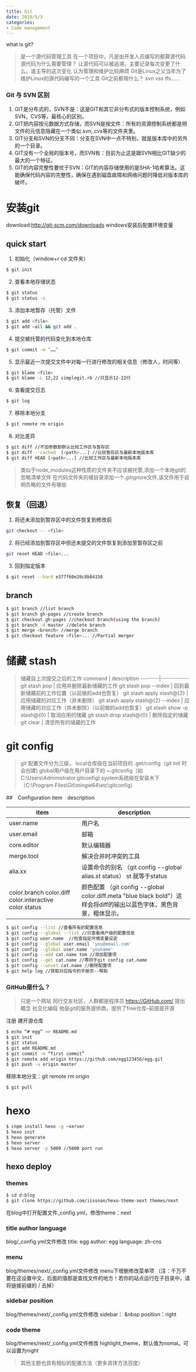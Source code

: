 ```yaml
---
title: Git
date: 2018/5/3
categories:
- Code management
---
```


what is git?
> 是一个源代码管理工具
在一个项目中，凡是由开发人员编写的都算源代码
源代码为什么需要管理？
让源代码可以被追溯，主要记录每次变更了什么，谁主导的这次变化
认为管理和维护比较麻烦
Git是Linux之父当年为了维护Linux的源代码编写的一个工具
Git之前都用什么？ svn vss tfs……

### Git 与 SVN 区别
1. GIT是分布式的，SVN不是：这是GIT和其它非分布式的版本控制系统，例如SVN，CVS等，最核心的区别。
2. GIT把内容按元数据方式存储，而SVN是按文件：所有的资源控制系统都是把文件的元信息隐藏在一个类似.svn,.cvs等的文件夹里。
3. GIT分支和SVN的分支不同：分支在SVN中一点不特别，就是版本库中的另外的一个目录。
4. GIT没有一个全局的版本号，而SVN有：目前为止这是跟SVN相比GIT缺少的最大的一个特征。
5. GIT的内容完整性要优于SVN：GIT的内容存储使用的是SHA-1哈希算法。这能确保代码内容的完整性，确保在遇到磁盘故障和网络问题时降低对版本库的破坏。

# 安装git
download:http://git-scm.com/downloads
windows安装后配置环境变量

## quick start
1. 初始化（window+r cd 文件夹）
```bash
$ git init
```

2. 查看本地存储状态
```bash
$ git status
$ git status -s
```

3. 添加本地暂存（托管）文件
```bash
$ git add <file>
$ git add –all && git add .
```

4. 提交被托管的代码变化到本地仓库
```bash
$ git commit -m ‘……’
```

5. 显示最近一次提交文件中对每一行进行修改的相关信息（修改人，时间等）
```bash
$ git blame <file>
$ git blame -L 12,22 simplegit.rb //只显示12-22行
```

6. 查看提交日志
```bash
$ git log
```

7. 移除本地分支
```bash
$ git remote rm origin
```

8. 对比差异
```bash
$ git diff //不加参数即默认比较工作区与暂存区
$ git diff --cached  [<path>...] //比较暂存区与最新本地版本库
$ git diff HEAD [<path>...] //比较工作区与最新本地版本库　　　　　
```

>类似于node_modules这种性质的文件夹不应该被托管,添加一个本地git的忽略清单文件
在代码文件夹的根目录添加一个.gitignore文件,该文件用于说明负略的文件有哪些

## 恢复（回退）
1. 将还未添加到暂存区中的文件恢复到修改前
```bash
git checkout -- <file>
```

2. 将已经添加到暂存区中但还未提交的文件恢复到添加至暂存区之前
```bash
git reset HEAD <file>...
```

3. 回到指定版本
```bash
$ git reset --hard e377f60e28c8b84158
```

## branch
```bash
$ git branch //list branch
$ git branch gh-pages //create branch
$ git checkout gh-pages //checkout branch(using the branch)
$ git branch -d master //delete branch
$ git merge <brench> //merge branch
$ git checkout feature <file>... //Partial merger
```

# 储藏 stash
> 储藏自上次提交之后的工作
command | description
--------|------------
git stash pop | 应用并删除最新储藏的工作
git stash pop --index | 回到最新储藏前的工作位置（以前做的add也恢复）
git stash apply stash@{2} | 应用储藏的对应工作（并未删除）
git stash apply stash@{2} --index | 应用储藏的对应工作（并未删除）（以前做的add也恢复）
git stash show -p stash@{0} | 取消应用的储藏
git stash drop stash@{0} | 删除指定的储藏
git clear | 清空所有的储藏的工作


# git config
> git 配置文件分为三级，
local仓库级在当前项目的 .get/config（git init 时会创建)
global用户级在用户目录下的 ~.gitconfig（如C:\Users\Administrator\.gitconfig)
system系统级在安装木下（C:\Program Files\Git\mingw64\etc\gitconfig)

##　Configuration item　description

item|description
-----|----------
user.name|用户名
user.email|邮箱
core.editor| 默认编辑器
merge.tool | 解决合并时冲突的工具
alia.xx | 设置命令的别名 （git config --global alias.st status） st 就等于status
color.branch color.diff color.interactive color.status | 颜色配置 （git config --global color.diff.meta "blue black bold"）这样会将diff的输出以蓝色字体，黑色背景，粗体显示。


```bash
$ git config --list //查看所有的配置信息
$ git config --global --list //只查看用户级的配置信息
$ git config user.name  //检查指定环境变量设定
$ git config --global user.email 'you@email.com'  
$ git config --global user.name 'youname'
$ git config --add cat.name tom //添加配置项
$ git config --get cat.name //等同于git config cat.name
$ git config --unset cat.name //删除配置项
$ git help log //获取对应指令的手册页--帮助
```

### GitHub是什么？
> 只是一个网站
同行交友社区，人群都是程序员
https://GitHub.com/
提出概念 社交化编程
他是git的服务提供商，提供了free仓库–前提是开源

注册
建开源仓库
```bash
$ echo “# egg” >> README.md
$ git init
$ git status
$ git add README.md
$ git commit -m “first commit”
$ git remote add origin https://github.com/egg123456/egg.git
$ git push -u origin master
```


移除本地分支：git remote rm origin
```bash
$ git pull
```

# hexo
```bash
$ cnpm install hexo -g –server
$ hexo init
$ hexo generate
$ hexo server 
$ hexo server -p 5000 //5000 port run
```

## hexo deploy

### themes 
```bash
$ cd d:blog
$ git clone https://github.com/iissnan/hexo-theme-next themes/next
```
在blog中打开配置文件_config.yml，修改theme：next

### title author language 
blog/_config.yml文件修改 
title: egg
author: egg
language: zh-cns

### menu 
blog/themes/next/_config.yml文件修改
menu下增删修改菜单项
（注：千万不要在这设置中文，后面的值那是查找文件的地方！若你的站点运行在子目录中，请将链接前缀的 / 去掉）

### sidebar position
blog/themes/next/_config.yml文件修改
sidebar：
    &nbsp position：right

### code theme
blog/themes/next/_config.yml文件修改
highlight_theme，默认值为nomal。可以设置为night

> 其他主题也具有相似的配置方法（更多具体方法百度）



